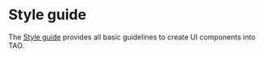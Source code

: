 <!--
author:
    - 'Cyril Hazotte'
created_at: '2014-01-15 09:33:38'
updated_at: '2014-01-15 10:51:21'
tags:
    - 'Documentation for core components'
-->

Style guide
===========

The [Style guide](http://style.taotesting.com) provides all basic guidelines to create UI components into TAO.


